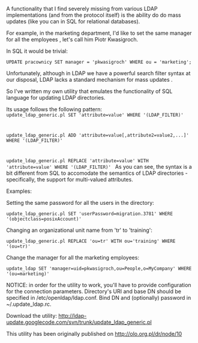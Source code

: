A functionality that I find severely missing from various LDAP implementations (and from the protocol itself) is the ability do do mass updates (like you can in SQL for relational databases).

For example, in the marketing department, I'd like to set the same manager for all the employees , let's call him Piotr Kwasigroch.

In SQL it would be trivial:

``UPDATE pracownicy SET manager = 'pkwasigroch' WHERE ou = 'marketing';``

Unfortunately, although in LDAP we have a powerful search filter syntax at our disposal, LDAP lacks a standard mechanism for mass updates .

So I've written my own utility that emulates the functionality of SQL language for updating LDAP directories.

Its usage follows the following pattern:
<code>
  update_ldap_generic.pl SET 'attribute=value' WHERE '(LDAP_FILTER)'

  update_ldap_generic.pl ADD 'attribute=value[,attribute2=value2,...]' WHERE '(LDAP_FILTER)'

  update_ldap_generic.pl REPLACE 'attribute=value' WITH 'attribute=value' WHERE '(LDAP_FILTER)'
</code>
As you can see, the syntax is a bit different from SQL to accomodate the semantics of LDAP directories - specifically, the support for multi-valued attributes.

Examples:

Setting the same password for all the users in the directory:

  ``update_ldap_generic.pl SET 'userPassword=migration.3781' WHERE '(objectclass=posixAccount)'``

Changing an organizational unit name from 'tr' to 'training':

  ``update_ldap_generic.pl REPLACE 'ou=tr' WITH ou='training' WHERE '(ou=tr)'``

Change the manager for all the marketing employees:

  ``update_ldap SET 'manager=uid=pkwasigroch,ou=People,o=MyCompany' WHERE '(ou=marketing)'``

NOTICE: in order for the utility to work, you'll have to provide configuration for the connection parameters. Directory's URI and base DN should be specified in /etc/openldap/ldap.conf. Bind DN and (optionally) password in ~/.update_ldap.rc.

Download the utility: <http://ldap-update.googlecode.com/svn/trunk/update_ldap_generic.pl>

This utility has been originally published on <http://olo.org.pl/dr/node/10>
